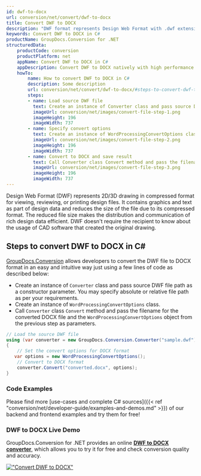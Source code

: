 ```yaml
---
id: dwf-to-docx
url: conversion/net/convert/dwf-to-docx
title: Convert DWF to DOCX
description: "DWF format represents Design Web Format with .dwf extension. Learn how to convert DWF to DOCX file programmatically in C# language using GroupDocs.Conversion for .NET library."
keywords: Convert DWF to DOCX in C#
productName: GroupDocs.Conversion for .NET
structuredData:
    productCode: conversion
    productPlatform: net
    appName: Convert DWF to DOCX in C#
    appDescription: Convert DWF to DOCX natively with high performance using C# language and server side GroupDocs.Conversion for .NET APIs, without the use of any software like Microsoft or Open Office.
    howTo:
        name: How to convert DWF to DOCX in C# 
        description: Some description
        url: conversion/net/convert/dwf-to-docx/#steps-to-convert-dwf-to-docx-in-c
        steps:
        - name: Load source DWF file 
          text: Create an instance of Converter class and pass source DWF file path as a constructor parameter. You may specify absolute or relative file path as per your requirements. 
          imageUrl: conversion/net/images/convert-file-step-1.png
          imageHeight: 196
          imageWidth: 737
        - name: Specify convert options 
          text: Create an instance of WordProcessingConvertOptions class.
          imageUrl: conversion/net/images/convert-file-step-2.png
          imageHeight: 196
          imageWidth: 737
        - name: Convert to DOCX and save result 
          text: Call Converter class Convert method and pass the filename for the converted HTML file and the WordProcessingConvertOptions object from the previous step as parameters.
          imageUrl: conversion/net/images/convert-file-step-3.png
          imageHeight: 196
          imageWidth: 737
---
```


Design Web Format (DWF) represents 2D/3D drawing in compressed format for viewing, reviewing, or printing design files. It contains graphics and text as part of design data and reduces the size of the file due to its compressed format. The reduced file size makes the distribution and communication of rich design data efficient. DWF doesn't require the recipient to know about the usage of CAD software that created the original drawing.

## Steps to convert DWF to DOCX in C#

[GroupDocs.Conversion](https://products.groupdocs.com/conversion/net) allows developers to convert the DWF file to DOCX format in an easy and intuitive way just using a few lines of code as described below:

* Create an instance of `Converter` class and pass source DWF file path as a constructor parameter. You may specify absolute or relative file path as per your requirements. 
* Create an instance of `WordProcessingConvertOptions` class.
* Call `Converter` class `Convert` method and pass the filename for the converted DOCX file and the `WordProcessingConvertOptions` object from the previous step as parameters.

```csharp
// Load the source DWF file
using (var converter = new GroupDocs.Conversion.Converter("sample.dwf"))
{
    // Set the convert options for DOCX format
   var options = new WordProcessingConvertOptions();
    // Convert to DOCX format
    converter.Convert("converted.docx", options);
}
```

### Code Examples

Please find more [use-cases and complete C# sources]({{< ref "conversion/net/developer-guide/examples-and-demos.md" >}}) of our backend and frontend examples and try them for free!

### DWF to DOCX Live Demo

GroupDocs.Conversion for .NET provides an online [**DWF to DOCX converter**](https://products.groupdocs.app/conversion/dwf-to-docx), which allows you to try it for free and check conversion quality and accuracy.

[!["Convert DWF to DOCX"](conversion/net/images/convert-to-docx/convert-dwf-to-docx.png)](https://products.groupdocs.app/conversion/dwf-to-docx)